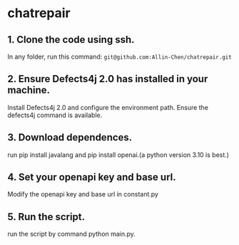 # chatrepair
## 1. Clone the code using ssh.
In any folder, run this command:
`git@github.com:Allin-Chen/chatrepair.git`
## 2. Ensure Defects4j 2.0 has installed in your machine.
Install Defects4j 2.0 and configure the environment path. Ensure the defects4j command is available.
## 3. Download dependences.
run pip install javalang and pip install openai.(a python version 3.10 is best.)
## 4. Set your openapi key and base url.
Modify the openapi key and base url in constant.py
## 5. Run the script.
run the script by command python main.py.
